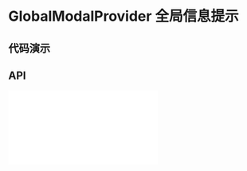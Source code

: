 # GlobalModalProvider 全局信息提示


## 代码演示

<code src="../../packages/wonder-ui/src/GlobalModalProvider/demo/demo1.tsx"></code>

## API

<embed src="../../packages/wonder-ui/src/GlobalModalProvider/index.md"></embed>
